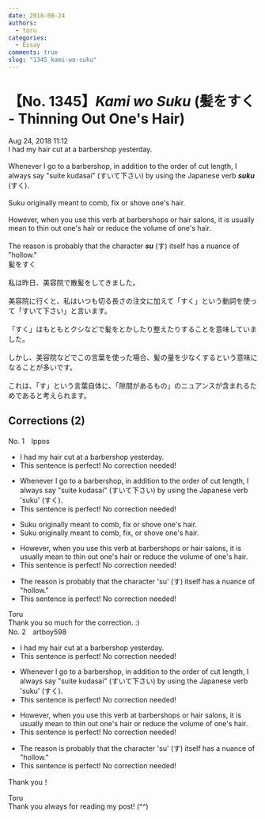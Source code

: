 ```yaml
---
date: 2018-08-24
authors:
  - toru
categories:
  - Essay
comments: true
slug: "1345_kami-wo-suku"
---
```


# 【No. 1345】<strong><em>Kami wo Suku</em></strong> (髪をすく - Thinning Out One's Hair)
<div class="date">Aug 24, 2018 11:12</div>
<div id="post"><div id="body_show_ori">
I had my hair cut at a barbershop yesterday.<br/><br/>Whenever I go to a barbershop, in addition to the order of cut length, I always say "suite kudasai" (すいて下さい) by using the Japanese verb <strong><em>suku</em></strong> (すく).<br/><br/>Suku originally meant to comb, fix or shove one's hair.<br/><br/>However, when you use this verb at barbershops or hair salons, it is usually mean to thin out one's hair or reduce the volume of one's hair.<br/><br/>The reason is probably that the character <strong><em>su</em></strong> (す) itself has a nuance of "hollow."
</div></div>

<!-- more -->

<div id="post_ja"><div id="body_show_mo">
髪をすく<br/><br/>私は昨日、美容院で散髪をしてきました。<br/><br/>美容院に行くと、私はいつも切る長さの注文に加えて「すく」という動詞を使って「すいて下さい」と言います。<br/><br/>「すく」はもともとクシなどで髪をとかしたり整えたりすることを意味していました。<br/><br/>しかし、美容院などでこの言葉を使った場合、髪の量を少なくするという意味になることが多いです。<br/><br/>これは、「す」という言葉自体に、「隙間があるもの」のニュアンスが含まれるためであると考えられます。
</div></div>

## Corrections (2)
<div id="block"><div class="first_name"> No. 1　<span class="just_name">Ippos</span></div><div id="block2">
<ul class="correction_field">
<li class="incorrect">I had my hair cut at a barbershop yesterday.</li>
<li class="corrected perfect">This sentence is perfect! No correction needed!</li>
</ul>
<ul class="correction_field">
<li class="incorrect">Whenever I go to a barbershop, in addition to the order of cut length, I always say "suite kudasai" (すいて下さい) by using the Japanese verb 'suku' (すく).</li>
<li class="corrected perfect">This sentence is perfect! No correction needed!</li>
</ul>
<ul class="correction_field">
<li class="incorrect">Suku originally meant to comb, fix or shove one's hair.</li>
<li class="corrected correct">
Suku originally meant to comb, fix<span class="f_red">,</span> or shove one's hair.
</li>
</ul>
<ul class="correction_field">
<li class="incorrect">However, when you use this verb at barbershops or hair salons, it is usually mean to thin out one's hair or reduce the volume of one's hair.</li>
<li class="corrected perfect">This sentence is perfect! No correction needed!</li>
</ul>
<ul class="correction_field">
<li class="incorrect">The reason is probably that the character 'su' (す) itself has a nuance of "hollow."</li>
<li class="corrected perfect">This sentence is perfect! No correction needed!</li>
</ul>
</div><div class="name"><span class="just_name">Toru</span><br>
Thank you so much for the correction. :)
</div>
</div>
<div id="block"><div class="first_name"> No. 2　<span class="just_name">artboy598</span></div><div id="block2">
<ul class="correction_field">
<li class="incorrect">I had my hair cut at a barbershop yesterday.</li>
<li class="corrected perfect">This sentence is perfect! No correction needed!</li>
</ul>
<ul class="correction_field">
<li class="incorrect">Whenever I go to a barbershop, in addition to the order of cut length, I always say "suite kudasai" (すいて下さい) by using the Japanese verb 'suku' (すく).</li>
<li class="corrected perfect">This sentence is perfect! No correction needed!</li>
</ul>
<ul class="correction_field">
<li class="incorrect">However, when you use this verb at barbershops or hair salons, it is usually mean to thin out one's hair or reduce the volume of one's hair.</li>
<li class="corrected perfect">This sentence is perfect! No correction needed!</li>
</ul>
<ul class="correction_field">
<li class="incorrect">The reason is probably that the character 'su' (す) itself has a nuance of "hollow."</li>
<li class="corrected perfect">This sentence is perfect! No correction needed!</li>
</ul>
<p class="comment_small">
 Thank you！
</p>

</div><div class="name"><span class="just_name">Toru</span><br>
Thank you always for reading my post! (^^)
</div>
</div>

